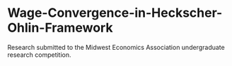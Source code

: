 # Wage-Convergence-in-Heckscher-Ohlin-Framework
Research submitted to the Midwest Economics Association undergraduate research competition.

